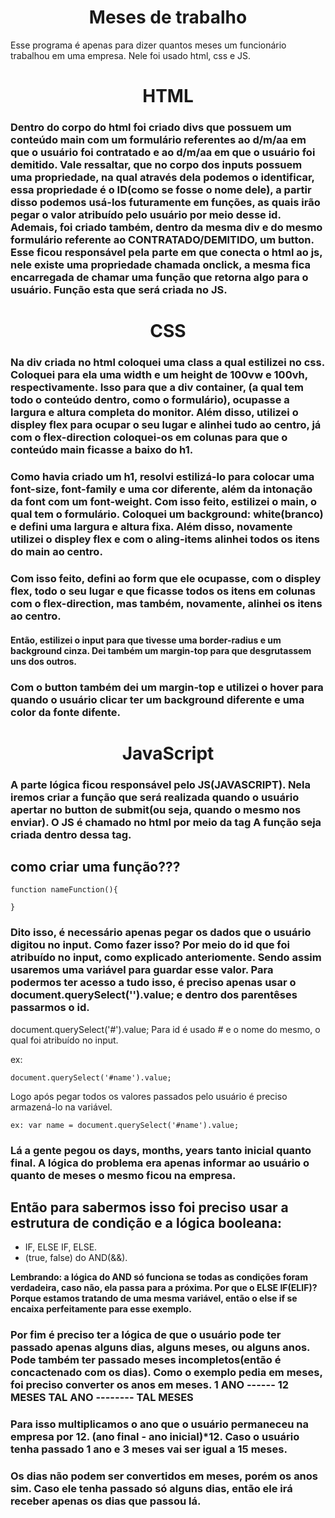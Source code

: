 <h1 style="text-align: center;"> Meses de trabalho </h1>
 Esse programa é apenas para dizer quantos meses um funcionário trabalhou em uma empresa. Nele foi usado html, css e JS.

<h1 style="text-align: center;"> HTML </h1>

### Dentro do corpo do html foi criado divs que possuem um conteúdo main com um formulário referentes ao d/m/aa em que o usuário foi contratado e ao d/m/aa em que o usuário foi demitido. Vale ressaltar, que no corpo dos inputs possuem uma propriedade, na qual através dela podemos o identificar, essa propriedade é o ID(como se fosse o nome dele), a partir disso podemos usá-los futuramente em funções, as quais irão pegar o valor atribuído pelo usuário por meio desse id. Ademais, foi criado também, dentro da mesma div e do mesmo formulário referente ao CONTRATADO/DEMITIDO, um button. Esse ficou responsável pela parte em que conecta o html ao js, nele existe uma propriedade chamada onclick, a mesma fica encarregada de chamar uma função que retorna algo para o usuário. Função esta que será criada no JS.

<h1 style="text-align: center;"> CSS </h1>

### Na div criada no html coloquei uma class a qual estilizei no css. Coloquei para ela uma width e um height de 100vw e 100vh, respectivamente. Isso para que a div container, (a qual tem todo o conteúdo dentro, como o formulário), ocupasse a largura e altura completa do monitor. Além disso, utilizei o displey flex para ocupar o seu lugar e alinhei tudo ao centro, já com o flex-direction coloquei-os em colunas para que o conteúdo main ficasse a baixo do h1.

### Como havia criado um h1, resolvi estilizá-lo para colocar uma font-size, font-family e uma cor diferente, além da intonação da font com um font-weight. Com isso feito, estilizei o main, o qual tem o formulário. Coloquei um background: white(branco) e defini uma largura e altura fixa. Além disso, novamente utilizei o displey flex e com o aling-items alinhei todos os itens do main ao centro.

### Com isso feito, defini ao form que ele ocupasse, com o displey flex, todo o seu lugar e que ficasse todos os itens em colunas com o flex-direction, mas também, novamente, alinhei os itens ao centro.

#### Então, estilizei o input para que tivesse uma border-radius e um background cinza. Dei também um margin-top para que desgrutassem uns dos outros.

### Com o button também dei um margin-top e utilizei o hover para quando o usuário clicar ter um background diferente e uma color da fonte difente.

<h1 style="text-align: center;"> JavaScript </h1>

### A parte lógica ficou responsável pelo JS(JAVASCRIPT). Nela iremos criar a função que será realizada quando o usuário apertar no button de submit(ou seja, quando o mesmo nos enviar). O JS é chamado no html por meio da tag <script></script> A função seja criada dentro dessa tag.

## como criar uma função???

```
function nameFunction(){

}
```

### Dito isso, é necessário apenas pegar os dados que o usuário digitou no input. Como fazer isso? Por meio do id que foi atribuído no input, como explicado anteriomente. Sendo assim usaremos uma variável para guardar esse valor. Para podermos ter acesso a tudo isso, é preciso apenas usar o document.querySelect('').value; e dentro dos parentêses passarmos o id.

document.querySelect('#').value; Para id é usado # e o nome do mesmo, o qual foi atribuído no input.

ex:
```
document.querySelect('#name').value;
```
Logo após pegar todos os valores passados pelo usuário é preciso armazená-lo na variável. 
```
ex: var name = document.querySelect('#name').value;
```

### Lá a gente pegou os days, months, years tanto inicial quanto final. A lógica do problema era apenas informar ao usuário o quanto de meses o mesmo ficou na empresa.

## Então para sabermos isso foi preciso usar a estrutura de condição e a lógica booleana: 

- IF, ELSE IF, ELSE.
- (true, false) do AND(&&).

**Lembrando: a lógica do AND só funciona se todas as condições foram verdadeira, caso não, ela passa para a próxima. Por que o ELSE IF(ELIF)? Porque estamos tratando de uma mesma variável, então o else if se encaixa perfeitamente para esse exemplo.**

### Por fim é preciso ter a lógica de que o usuário pode ter passado apenas alguns dias, alguns meses, ou alguns anos. Pode também ter passado meses incompletos(então é concactenado com os dias). Como o exemplo pedia em meses, foi preciso converter os anos em meses. 1 ANO ------ 12 MESES TAL ANO -------- TAL MESES

### Para isso multiplicamos o ano que o usuário permaneceu na empresa por 12. (ano final - ano inicial)*12. Caso o usuário tenha passado 1 ano e 3 meses vai ser igual a 15 meses.
### Os dias não podem ser convertidos em meses, porém os anos sim. Caso ele tenha passado só alguns dias, então ele irá receber apenas os dias que passou lá.



